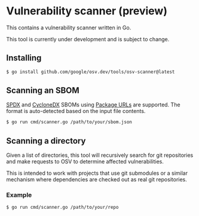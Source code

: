 # Vulnerability scanner (preview)

This contains a vulnerability scanner written in Go.

This tool is currently under development and is subject to change.

## Installing

```bash
$ go install github.com/google/osv.dev/tools/osv-scanner@latest
```

## Scanning an SBOM

[SPDX] and [CycloneDX] SBOMs using [Package URLs] are supported. The format is
auto-detected based on the input file contents.

[SPDX]: https://spdx.dev/
[CycloneDX]: https://cyclonedx.org/
[Package URLs]: https://github.com/package-url/purl-spec

```bash
$ go run cmd/scanner.go /path/to/your/sbom.json
```

## Scanning a directory

Given a list of directories, this tool will recursively search for git
repositories and make requests to OSV to determine affected vulnerabilities.

This is intended to work with projects that use git submodules or a similar
mechanism where dependencies are checked out as real git repositories.

### Example

```bash
$ go run cmd/scanner.go /path/to/your/repo
```

